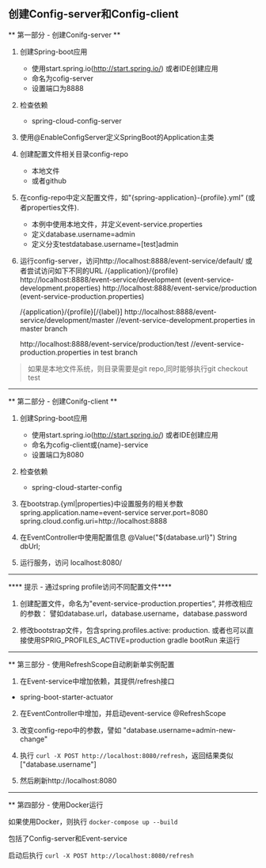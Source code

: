 ## 创建Config-server和Config-client 

** 第一部分 - 创建Conifg-server **

1. 创建Spring-boot应用
   * 使用start.spring.io(http://start.spring.io/) 或者IDE创建应用
   * 命名为cofig-server 
   * 设置端口为8888

2. 检查依赖
    * spring-cloud-config-server

3. 使用@EnableConfigServer定义SpringBoot的Application主类

4. 创建配置文件相关目录config-repo
    * 本地文件
    * 或者github


5. 在config-repo中定义配置文件，如"{spring-application}-{profile}.yml” (或者properties文件).
    * 本例中使用本地文件，并定义event-service.properties
    * 定义database.username=admin
    * 定义分支testdatabase.username=[test]admin    


6. 运行config-server，访问http://localhost:8888/event-service/default/
   或者尝试访问如下不同的URL
    /{application}/{profile}
    http://localhost:8888/event-service/development
    (event-service-development.properties)
    http://localhost:8888/event-service/production
    (event-service-production.properties)

    /{application}/{profile}[/{label}]
    http://localhost:8888/event-service/development/master
    //event-service-development.properties in master branch

    http://localhost:8888/event-service/production/test
    //event-service-production.properties in test branch

> 如果是本地文件系统，则目录需要是git repo,同时能够执行git checkout test

---------------------------------------------------------------------------

** 第二部分 - 创建Conifg-client **

1. 创建Spring-boot应用
   * 使用start.spring.io(http://start.spring.io/) 或者IDE创建应用
   * 命名为cofig-client或{name}-service
   * 设置端口为8080

2. 检查依赖
   * spring-cloud-starter-config

3. 在bootstrap.{yml|properties}中设置服务的相关参数
    spring.application.name=event-service
    server.port=8080
    spring.cloud.config.uri=http://localhost:8888

4. 在EventController中使用配置信息
    @Value("${database.url}")
    String dbUrl;

5. 运行服务，访问 localhost:8080/

---------------------------------------------------------------------------

**** 提示 - 通过spring profile访问不同配置文件****

1. 创建配置文件，命名为"event-service-production.properties”, 并修改相应的参数：
   譬如database.url，database.username，database.password

2. 修改bootstrap文件，包含spring.profiles.active: production.
   或者也可以直接使用SPRIG_PROFILES_ACTIVE=production gradle bootRun 来运行

---------------------------------------------------------------------------

** 第三部分 - 使用RefreshScope自动刷新单实例配置

  1. 在Event-service中增加依赖，其提供/refresh接口
  * spring-boot-starter-actuator

  2. 在EventController中增加，并启动event-service
    @RefreshScope

  3. 改变config-repo中的参数，譬如 
   "database.username=admin-new-change"

  4. 执行 ```curl -X POST http://localhost:8080/refresh```，返回结果类似
  ["database.username"]

  5. 然后刷新http://localhost:8080
   
---------------------------------------------------------------------------

** 第四部分 - 使用Docker运行

  如果使用Docker，则执行
  ```docker-compose up --build```

  包括了Config-server和Event-service

  启动后执行
    ```curl -X POST http://localhost:8080/refresh```